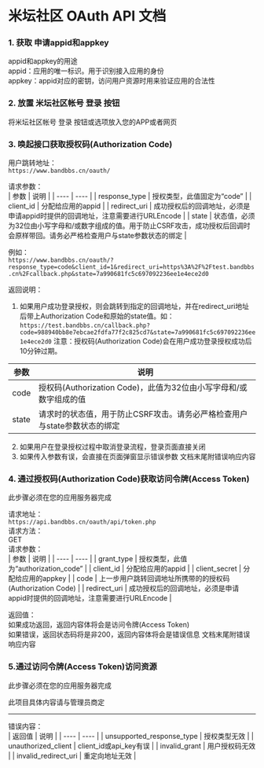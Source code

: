 # 米坛社区 OAuth API 文档

### 1. 获取 申请appid和appkey

appid和appkey的用途  
appid：应用的唯一标识。用于识别接入应用的身份  
appkey：appid对应的密钥，访问用户资源时用来验证应用的合法性  

### 2. 放置 米坛社区帐号 登录 按钮

将米坛社区帐号 登录 按钮或选项放入您的APP或者网页  

### 3. 唤起接口获取授权码(Authorization Code)

用户跳转地址：  
```https://www.bandbbs.cn/oauth/```  

请求参数：  
|  参数   | 说明  |
|  ----  | ----  |
| response_type  | 授权类型，此值固定为“code” |
| client_id  | 分配给应用的appid |
| redirect_uri  | 成功授权后的回调地址，必须是申请appid时提供的回调地址，注意需要进行URLEncode |
| state  | 状态值，必须为32位由小写字母和/或数字组成的值。用于防止CSRF攻击，成功授权后回调时会原样带回。请务必严格检查用户与state参数状态的绑定 |

例如：  
```https://www.bandbbs.cn/oauth/?response_type=code&client_id=1&redirect_uri=https%3A%2F%2Ftest.bandbbs.cn%2Fcallback.php&state=7a990681fc5c697092236ee1e4ece2d0```  

返回说明：  
1. 如果用户成功登录授权，则会跳转到指定的回调地址，并在redirect_uri地址后带上Authorization Code和原始的state值。如：  
```https://test.bandbbs.cn/callback.php?code=988940bb8e7ebcae2fdfa77f2c825cd7&state=7a990681fc5c697092236ee1e4ece2d0```
注意：授权码(Authorization Code)会在用户成功登录授权成功后10分钟过期。  

|  参数   | 说明  |
|  ----  | ----  |
| code  | 授权码(Authorization Code)，此值为32位由小写字母和/或数字组成的值 |
| state  | 请求时的状态值，用于防止CSRF攻击。请务必严格检查用户与state参数状态的绑定|

2. 如果用户在登录授权过程中取消登录流程，登录页面直接关闭  
3. 如果传入参数有误，会直接在页面弹窗显示错误参数   文档末尾附错误响应内容

### 4. 通过授权码(Authorization Code)获取访问令牌(Access Token)

此步骤必须在您的应用服务器完成

请求地址：  
```https://api.bandbbs.cn/oauth/api/token.php```  
请求方法：  
GET  
请求参数：  
|  参数   | 说明  |
|  ----  | ----  |
| grant_type  | 授权类型，此值为“authorization_code” |
| client_id  | 分配给应用的appid |
| client_secret  | 分配给应用的appkey |
| code  | 上一步用户跳转回调地址所携带的的授权码(Authorization Code) |
| redirect_uri  | 成功授权后的回调地址，必须是申请appid时提供的回调地址，注意需要进行URLEncode |


返回值：  
如果成功返回，返回内容体将会是访问令牌(Access Token)  
如果错误，返回状态码将是非200，返回内容体将会是错误信息 文档末尾附错误响应内容

### 5.通过访问令牌(Access Token)访问资源  

此步骤必须在您的应用服务器完成

此项目具体内容请与管理员商定  



------------------------------------------------

错误内容：  
|  返回值   | 说明  |
|  ----  | ----  |
| unsupported_response_type  | 授权类型无效 |
| unauthorized_client  | client_id或api_key有误 |
| invalid_grant  | 用户授权码无效 |
| invalid_redirect_uri  | 重定向地址无效 |
